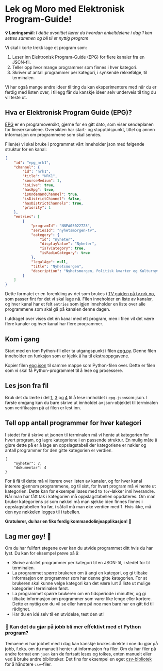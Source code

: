 Lek og Moro med Elektronisk Program-Guide!
==========================================

**💡 Læringsmål:** _I dette avsnittet lærer du hvordan enkeltdelene i dag 1 kan settes sammen og bli til et nyttig program_

Vi skal i korte trekk lage et program som:
1. Leser inn Elektronisk Program-Guide (EPG) for flere kanaler fra en JSON-fil.
2. Teller opp hvor mange programmer som finnes i hver kategori.
3. Skriver ut antall programmer per kategori, i synkende rekkefølge, til terminalen.

Vi har også mange andre ideer til ting du kan eksperimentere med når du er ferdig med listen over, i tillegg får du kanskje ideer selv underveis til ting du vil teste ut.

## Hva er Elektronisk Program Guide (EPG)?

[EPG](https://en.wikipedia.org/wiki/Electronic_program_guide) er en programoversikt, gjerne for en gitt dato, som viser sendeplanen for lineærkanalene. Oversikten har start- og stopptidspunkt, tittel og annen informasjon om programmene som skal sendes.  

Filen(e) vi skal bruke i programmet vårt inneholder json med følgende struktur for en kanal:

```json
{
    "id": "epg_nrk1",
    "channel": {
        "id": "nrk1",
        "title": "NRK1",
        "sourceMedium": 1,
        "isLive": true,
        "hasEpg": true,
        "isOndemandChannel": true,
        "isDistrictChannel": false,
        "hasDistrictChannels": true,
        "priority": 1
    },
    "entries": [
        {
            "programId": "NNFA05022723",
            "seriesId": "nyhetsmorgen-tv",
            "category": {
                "id": "nyheter",
                "displayValue": "Nyheter",
                "isTvCategory": true,
                "isRadioCategory": true
            },
            "legalAge": null,
            "title": "Nyhetsmorgen",
            "description": "Nyhetsmorgen, Politisk kvarter og Kulturnytt – alt du trenger for en oppdatert start på dagen. Direkte fra studio 50 hver morgen."
        }
    ]
}
```
Dette formatet er en forenkling av det som brukes i [TV guiden på tv.nrk.no](https://tv.nrk.no/guide), som passer fint for det vi skal lage nå. Filen inneholder en liste av kanaler, og hver kanal har et felt `entries` som igjen inneholder en liste over alle programmene som skal gå på kanalen denne dagen. 

I utdraget over vises det én kanal med ett program, men i filen vil det være flere kanaler og hver kanal har flere programmer.

## Kom i gang

Start med en tom Python-fil eller ta utgangspunkt i filen [epg.py](/prog-videre/kap2/filer/epg.py). Denne filen inneholder en funksjon som er kjekk å ha til ekstraoppgavene.

Kopier filen [epg.json](/prog-videre/kap2/filer/epg.json) til samme mappe som Python-filen over. Dette er filen som vi skal få Python-programmet til å lese og prosessere.

## Les json fra fil

Bruk det du lærte i del [1](1_lese_fil), [3](3_feilhåndtering) og [4](4_json) til å lese innholdet i `epg.json`som json. I første omgang kan du bare skrive ut innholdet av json-objektet til terminalen som verifikasjon på at filen er lest inn.   

## Tell opp antall programmer for hver kategori

I stedet for å skrive ut jsonen til terminalen må vi hente ut kategorien for hvert program, og lagre kategoriene i en passende struktur. En mulig måte å gjøre dette på er å lage en oppslagstabell der kategoriene er nøkler og antall programmer for den gitte kategorien er verdien.

```
{
    "nyheter": 7,
    "dokumentar": 4
}
```
For å få til dette må vi iterere over listen av kanaler, og for hver kanal interere gjennom programmene, og til sist, for hvert program må vi hente ut kategorien. Dette kan for eksempel løses med to `for`-løkker inni hverandre. Når man har fått tak i kategorien må oppslagstabellen oppdateres. Om man bruker kategoriens `id` som nøkkel må man sjekke iden finnes finnes i oppslagstabellen fra før, i såfall må man øke verdien med 1. Hvis ikke, må den nye nøkkelen legges til i tabellen.

__Gratulerer, du har en fiks ferdig kommandolinjeapplikasjon! 🎉__

## Lag mer gøy! 🎨

Om du har fullført stegene over kan du utvide programmet ditt hvis du har lyst. Du kan for eksempel prøve på å:

- Skrive antallet programmer per kategori til en JSON-fil, i stedet for til terminalen.
- La programmet spørre brukeren om å angi en kategori, og gi tilbake informasjon om programmer som har denne gitte kategorien. For at brukeren skal kunne velge kategori kan det være lurt å liste ut mulige kategorier i terminalen først.
- La programmet spørre brukeren om en tidsperiode i minutter, og gi tilbake informasjon om programmer som varer like lenge eller kortere. Dette er nyttig om du vil se eller høre på noe men bare har en gitt tid til rådighet.
- Har du en idé selv til en utvidelse, test den ut!

### 🎯 Kan det du gjør på jobb bli mer effektivt med et Python program?

Temaene vi har jobbet med i dag kan kanskje brukes direkte i noe du gjør på jobb, f.eks. om du manuelt henter ut informasjon fra filer. Om du har filer på andre format enn `json` kan de fortsatt leses og tolkes, enten manuelt eller ved å bruke andre biblioteker. Det fins for eksempel en eget [csv-bibliotek](https://docs.python.org/3/library/csv.html) for å håndtere `csv`-filer.

